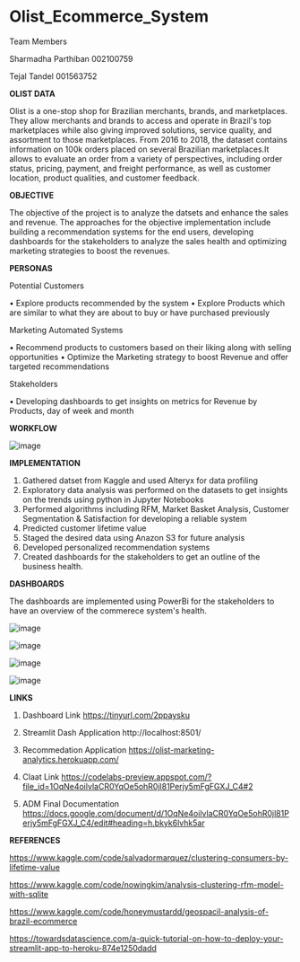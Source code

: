 # Olist_Ecommerce_System

Team Members

Sharmadha Parthiban 002100759

Tejal Tandel 001563752

**OLIST DATA**

Olist is a one-stop shop for Brazilian merchants, brands, and marketplaces. They allow merchants and brands to access and operate in Brazil's top marketplaces while also giving improved solutions, service quality, and assortment to those marketplaces. From 2016 to 2018, the dataset contains information on 100k orders placed on several Brazilian marketplaces.It allows  to evaluate an order from a variety of perspectives, including order status, pricing, payment, and freight performance, as well as customer location, product qualities, and customer feedback.

**OBJECTIVE**

The objective of the project is to analyze the datsets and enhance the sales and revenue. The approaches for the objective implementation include building a recommendation systems for the end users, developing dashboards for the stakeholders to analyze the sales health and optimizing marketing strategies to boost the revenues.

**PERSONAS**

Potential Customers

• Explore products recommended by the system 
• Explore Products which are similar to what they are about to buy or have purchased previously

Marketing Automated Systems

 • Recommend products to customers based on their liking along with selling    opportunities
 • Optimize the Marketing strategy to boost Revenue and offer targeted recommendations 

Stakeholders

 • Developing dashboards to get insights on metrics for Revenue by Products, day of week and month
 
 **WORKFLOW**
 
 ![image](https://user-images.githubusercontent.com/91292705/167164671-41be163f-6150-4ae4-8d1d-53d9348189ad.png)


**IMPLEMENTATION**

1. Gathered datset from Kaggle and used Alteryx for data profiling
2. Exploratory data analysis was performed on the datasets to get insights on the trends using python in Jupyter Notebooks
3. Performed algorithms including RFM, Market Basket Analysis, Customer Segmentation & Satisfaction for developing a reliable system
4. Predicted customer lifetime value
5. Staged the desired data using Anazon S3 for future analysis
6. Developed personalized recommendation systems
7. Created dashboards for the stakeholders to get an outline of the business health.

**DASHBOARDS**

The dashboards are implemented using PowerBi for the stakeholders to have an overview of the commerece system's health.

![image](https://user-images.githubusercontent.com/91292705/167162217-449269a0-dd03-4bef-bc03-e39e39dfd71a.png)

![image](https://user-images.githubusercontent.com/91292705/167162716-b1121abd-9d9c-4c8c-ba02-5d3f84af09e6.png)


![image](https://user-images.githubusercontent.com/91292705/167162857-4d187c8b-7918-4b59-be89-9db43ecbe5f2.png)

![image](https://user-images.githubusercontent.com/91292705/167163026-5976ff7b-7f41-4676-9f6a-42a2a267b0b9.png)



**LINKS**
1. Dashboard Link 
https://tinyurl.com/2ppaysku
 
2. Streamlit Dash Application 
http://localhost:8501/
 
3. Recommedation Application 
https://olist-marketing-analytics.herokuapp.com/ 

4. Claat Link
https://codelabs-preview.appspot.com/?file_id=1OqNe4oilvlaCR0YqOe5ohR0jl81Perjy5mFgFGXJ_C4#2

5. ADM Final Documentation
https://docs.google.com/document/d/1OqNe4oilvlaCR0YqOe5ohR0jl81Perjy5mFgFGXJ_C4/edit#heading=h.bkyk6lvhk5ar

**REFERENCES**

https://www.kaggle.com/code/salvadormarquez/clustering-consumers-by-lifetime-value

https://www.kaggle.com/code/nowingkim/analysis-clustering-rfm-model-with-sqlite

https://www.kaggle.com/code/honeymustardd/geospacil-analysis-of-brazil-ecommerce

 https://towardsdatascience.com/a-quick-tutorial-on-how-to-deploy-your-streamlit-app-to-heroku-874e1250dadd

